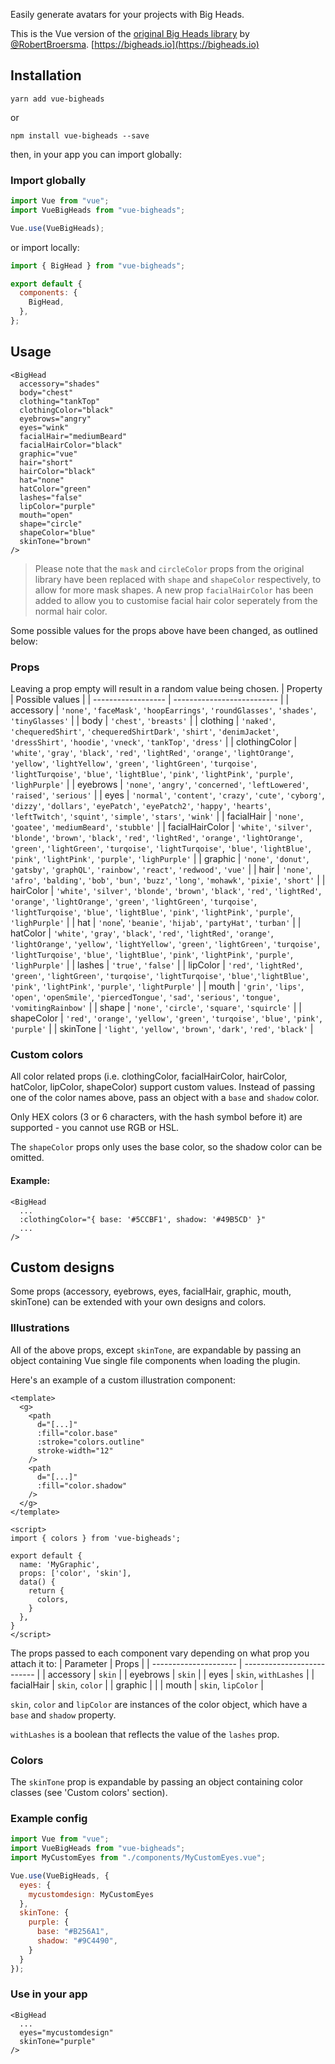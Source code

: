 Easily generate avatars for your projects with Big Heads.

This is the Vue version of the [original Big Heads library](https://github.com/RobertBroersma/bigheads) by [@RobertBroersma](https://github.com/RobertBroersma). [https://bigheads.io](https://bigheads.io)

## Installation

```shell
yarn add vue-bigheads
```

or

```shell
npm install vue-bigheads --save
```

then, in your app you can import globally:

### Import globally

```javascript
import Vue from "vue";
import VueBigHeads from "vue-bigheads";

Vue.use(VueBigHeads);
```

or import locally:

```javascript
import { BigHead } from "vue-bigheads";

export default {
  components: {
    BigHead,
  },
};
```

## Usage

```vue
<BigHead
  accessory="shades"
  body="chest"
  clothing="tankTop"
  clothingColor="black"
  eyebrows="angry"
  eyes="wink"
  facialHair="mediumBeard"
  facialHairColor="black"
  graphic="vue"
  hair="short"
  hairColor="black"
  hat="none"
  hatColor="green"
  lashes="false"
  lipColor="purple"
  mouth="open"
  shape="circle"
  shapeColor="blue"
  skinTone="brown"
/>
```

> Please note that the `mask` and `circleColor` props from the original library have been replaced with `shape` and `shapeColor` respectively, to allow for more mask shapes. A new prop `facialHairColor` has been added to allow you to customise facial hair color seperately from the normal hair color.

Some possible values for the props above have been changed, as outlined below:

### Props
Leaving a prop empty will result in a random value being chosen.
| Property           | Possible values            |
| ------------------ | -------------------------- |
| accessory          | `'none'`, `'faceMask'`, `'hoopEarrings'`, `'roundGlasses'`, `'shades'`, `'tinyGlasses'` |
| body               | `'chest'`, `'breasts'` |
| clothing           | `'naked'`, `'chequeredShirt'`, `'chequeredShirtDark'`, `'shirt'`, `'denimJacket'`, `'dressShirt'`, `'hoodie'`, `'vneck'`, `'tankTop'`, `'dress'` |
| clothingColor      | `'white'`, `'gray'`, `'black'`, `'red'`, `'lightRed'`, `'orange'`, `'lightOrange'`, `'yellow'`, `'lightYellow'`, `'green'`, `'lightGreen'`, `'turqoise'`, `'lightTurqoise'`, `'blue'`, `'lightBlue'`, `'pink'`, `'lightPink'`, `'purple'`, `'lighPurple'` |
| eyebrows           | `'none'`, `'angry'`, `'concerned'`, `'leftLowered'`, `'raised'`, `'serious'` |
| eyes               | `'normal'`, `'content'`, `'crazy'`, `'cute'`, `'cyborg'`, `'dizzy'`, `'dollars'`, `'eyePatch'`, `'eyePatch2'`, `'happy'`, `'hearts'`, `'leftTwitch'`, `'squint'`, `'simple'`, `'stars'`, `'wink'` |
| facialHair         | `'none'`, `'goatee'`, `'mediumBeard'`, `'stubble'` |
| facialHairColor    | `'white'`, `'silver'`, `'blonde'`, `'brown'`, `'black'`, `'red'`, `'lightRed'`, `'orange'`, `'lightOrange'`, `'green'`, `'lightGreen'`, `'turqoise'`, `'lightTurqoise'`, `'blue'`, `'lightBlue'`, `'pink'`, `'lightPink'`, `'purple'`, `'lighPurple'` |
| graphic            | `'none'`, `'donut'`, `'gatsby'`, `'graphQL'`, `'rainbow'`, `'react'`, `'redwood'`, `'vue'` |
| hair               | `'none'`, `'afro'`, `'balding'`, `'bob'`, `'bun'`, `'buzz'`, `'long'`, `'mohawk'`, `'pixie'`, `'short'` |
| hairColor          | `'white'`, `'silver'`, `'blonde'`, `'brown'`, `'black'`, `'red'`, `'lightRed'`, `'orange'`, `'lightOrange'`, `'green'`, `'lightGreen'`, `'turqoise'`, `'lightTurqoise'`, `'blue'`, `'lightBlue'`, `'pink'`, `'lightPink'`, `'purple'`, `'lighPurple'` |
| hat                | `'none`', `'beanie'`, `'hijab'`, `'partyHat'`, `'turban'` |
| hatColor           | `'white'`, `'gray'`, `'black'`, `'red'`, `'lightRed'`, `'orange'`, `'lightOrange'`, `'yellow'`, `'lightYellow'`, `'green'`, `'lightGreen'`, `'turqoise'`, `'lightTurqoise'`, `'blue'`, `'lightBlue'`, `'pink'`, `'lightPink'`, `'purple'`, `'lighPurple'` |
| lashes             | `'true'`, `'false'` |
| lipColor           | `'red'`, `'lightRed'`, `'green'`, `'lightGreen'`, `'turqoise'`, `'lightTurqoise'`, `'blue'`,`'lightBlue'`, `'pink'`, `'lightPink'`, `'purple'`, `'lightPurple'` |
| mouth              | `'grin'`, `'lips'`, `'open'`, `'openSmile'`, `'piercedTongue'`, `'sad'`, `'serious'`, `'tongue'`, `'vomitingRainbow'` |
| shape              | `'none'`, `'circle'`, `'square'`, `'squircle'` |
| shapeColor         | `'red'`, `'orange'`, `'yellow'`, `'green'`, `'turqoise'`, `'blue'`, `'pink'`, `'purple'` |
| skinTone           | `'light'`, `'yellow'`, `'brown'`, `'dark'`, `'red'`, `'black'` |

### Custom colors
All color related props (i.e. clothingColor, facialHairColor, hairColor, hatColor, lipColor, shapeColor) support custom values. Instead of passing one of the color names above, pass an object with a `base` and `shadow` color.

Only HEX colors (3 or 6 characters, with the hash symbol before it) are supported - you cannot use RGB or HSL.

The `shapeColor` props only uses the base color, so the shadow color can be omitted.

#### Example:
```vue
<BigHead
  ...
  :clothingColor="{ base: '#5CCBF1', shadow: '#49B5CD' }"
  ...
/>
```


## Custom designs
Some props (accessory, eyebrows, eyes, facialHair, graphic, mouth, skinTone) can be extended with your own designs and colors.

### Illustrations
All of the above props, except `skinTone`, are expandable by passing an object containing Vue single file components when loading the plugin.

Here's an example of a custom illustration component:

```vue
<template>
  <g>
    <path
      d="[...]"
      :fill="color.base"
      :stroke="colors.outline"
      stroke-width="12"
    />
    <path
      d="[...]"
      :fill="color.shadow"
    />
  </g>
</template>

<script>
import { colors } from 'vue-bigheads';

export default {
  name: 'MyGraphic',
  props: ['color', 'skin'],
  data() {
    return {
      colors,
    }
  },
}
</script>
```

The props passed to each component vary depending on what prop you attach it to:
| Parameter             | Props                      |
| --------------------- | -------------------------- |
| accessory             | `skin`                     |
| eyebrows              | `skin`                     |
| eyes                  | `skin`, `withLashes`       |
| facialHair            | `skin`, `color`            |
| graphic               |                            |
| mouth                 | `skin`, `lipColor`         |

`skin`, `color` and `lipColor` are instances of the color object, which have a `base` and `shadow` property.

`withLashes` is a boolean that reflects the value of the `lashes` prop.

### Colors
The `skinTone` prop is expandable by passing an object containing color classes (see 'Custom colors' section).

### Example config
```javascript
import Vue from "vue";
import VueBigHeads from "vue-bigheads";
import MyCustomEyes from "./components/MyCustomEyes.vue";

Vue.use(VueBigHeads, {
  eyes: {
    mycustomdesign: MyCustomEyes
  },
  skinTone: {
    purple: {
      base: "#B256A1",
      shadow: "#9C4490",
    }
  }
});
```
### Use in your app
```vue
<BigHead
  ...
  eyes="mycustomdesign"
  skinTone="purple"
/>
```